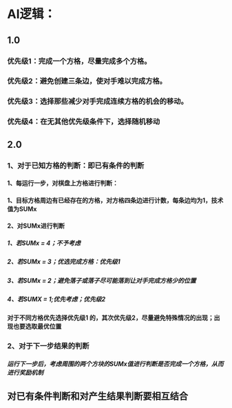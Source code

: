 # AI逻辑：

## 1.0

### 优先级1：完成一个方格，尽量完成多个方格。

### 优先级2：避免创建三条边，使对手难以完成方格。

### 优先级3：选择那些减少对手完成连续方格的机会的移动。

### 优先级4：在无其他优先级条件下，选择随机移动



## 2.0

### 1、对于已知方格的判断：即已有条件的判断

#### 1、每运行一步，对棋盘上方格进行判断：

#### 		1、目标方格周边有已经存在的方格，对方格四条边进行计数，每条边均为1，技术值为SUMx

#### 		2、对SUMx进行判断

##### 				1、若SUMx = 4；不予考虑

##### 				2、若SUMx = 3；优选完成方格：优先级1

##### 			    3、若SUMx = 2；避免落子或落子尽可能落到让对手完成方格少的位置 

#####                 4、若SUMX = 1;优先考虑；优先级2

#### 			对于不同方格优先选择优先级1 的，其次优先级2，尽量避免特殊情况的出现；出现也要选取最优位置

### 2、对于下一步结果的判断

##### 		运行下一步后，考虑周围的两个方块的SUMx值进行判断是否完成一个方格，从而进行奖励机制

## 对已有条件判断和对产生结果判断要相互结合

